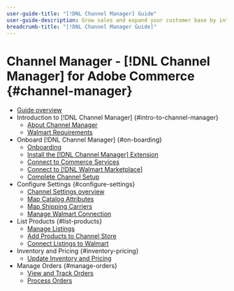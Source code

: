 ```yaml
---
user-guide-title: "[!DNL Channel Manager] Guide"
user-guide-description: Grow sales and expand your customer base by integrating Adobe Commerce or Magento Open Source with your [!DNL Walmart Marketplace]Seller Central] account.
breadcrumb-title: "[!DNL Channel Manager Guide]"
---
```


# Channel Manager - [!DNL Channel Manager] for Adobe Commerce {#channel-manager}

- [Guide overview](guide-overview.md)
- Introduction to [!DNL Channel Manager] {#intro-to-channel-manager}
  - [About Channel Manager](overview.md)
  - [Walmart Requirements](walmart-requirements.md)
- Onboard [!DNL Channel Manager] {#on-boarding}
  - [Onboarding](onboard.md)
  - [Install the [!DNL Channel Manager] Extension](install.md)
  - [Connect to Commerce Services](connect.md)
  - [Connect to [!DNL Walmart Marketplace]](connect-marketplace.md)
  - [Complete Channel Setup](complete-store-setup.md)
- Configure Settings {#configure-settings}
  - [Channel Settings overview](settings-overview.md)
  - [Map Catalog Attributes](map-catalog-attributes.md)
  - [Map Shipping Carriers](map-shipping-carriers.md)
  - [Manage Walmart Connection](manage-wmt-connection.md)
- List Products {#list-products}
  - [Manage Listings](manage-listings.md)
  - [Add Products to Channel Store](add-products-to-channel-store.md)
  - [Connect Listings to Walmart](connect-listings-to-marketplace.md)
- Inventory and Pricing {#inventory-pricing}
  - [Update Inventory and Pricing](inventory-and-price-updates.md)
- Manage Orders {#manage-orders}
  - [View and Track Orders](manage-orders.md)
  - [Process Orders](process-orders.md)


